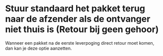 # Stuur standaard het pakket terug naar de afzender als de ontvanger niet thuis is (Retour bij geen gehoor)

Wanneer een pakket na de eerste leverpoging direct retour moet komen, dan kan je
deze optie aanzetten.

<MPImg src="/documentation/shopware/shopware-retour-bij-geen-gehoor.jpg" alt="Shopware retour bij geen gehoor" />
